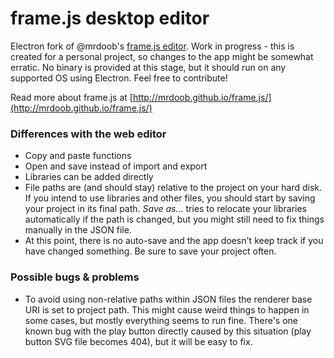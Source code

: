 # frame.js desktop editor

Electron fork of @mrdoob's [frame.js editor](http://mrdoob.github.io/frame.js/editor/). Work in progress - this is created for a personal project, so changes to the app might be somewhat erratic. No binary is provided at this stage, but it should run on any supported OS using Electron. Feel free to contribute!

Read more about frame.js at [http://mrdoob.github.io/frame.js/](http://mrdoob.github.io/frame.js/)

### Differences with the web editor

* Copy and paste functions
* Open and save instead of import and export
* Libraries can be added directly
* File paths are (and should stay) relative to the project on your hard disk. If you intend to use libraries and other files, you should start by saving your project in its final path. *Save as...* tries to relocate your libraries automatically if the path is changed, but you might still need to fix things manually in the JSON file. 
* At this point, there is no auto-save and the app doesn't keep track if you have changed something. Be sure to save your project often.

### Possible bugs & problems

* To avoid using non-relative paths within JSON files the renderer base URI is set to project path. This might cause weird things to happen in some cases, but mostly everything seems to run fine. There's one known bug with the play button directly caused by this situation (play button SVG file becomes 404), but it will be easy to fix.
